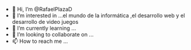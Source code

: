 - 👋 Hi, I’m @RafaelPlazaD
- 👀 I’m interested in ...el mundo de la informática ,el desarrollo web y el desarrollo de video juegos 
- 🌱 I’m currently learning ...
- 💞️ I’m looking to collaborate on ...
- 📫 How to reach me ...

<!---
RafaelPlazaD/RafaelPlazaD is a ✨ special ✨ repository because its `README.md` (this file) appears on your GitHub profile.
You can click the Preview link to take a look at your changes.
--->
